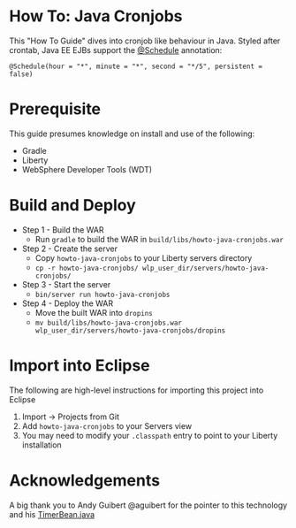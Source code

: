 # How To: Java Cronjobs

This "How To Guide" dives into cronjob like behaviour in Java. Styled after crontab, Java EE EJBs support the [@Schedule](http://docs.oracle.com/javaee/7/api/javax/ejb/Schedule.html) annotation:

`@Schedule(hour = "*", minute = "*", second = "*/5", persistent = false)`


# Prerequisite

This guide presumes knowledge on install and use of the following:
* Gradle
* Liberty
* WebSphere Developer Tools (WDT)


# Build and Deploy

* Step 1 - Build the WAR
  * Run `gradle` to build the WAR in `build/libs/howto-java-cronjobs.war`
* Step 2 - Create the server
  * Copy `howto-java-cronjobs` to your Liberty servers directory
  * `cp -r howto-java-cronjobs/ wlp_user_dir/servers/howto-java-cronjobs/`
* Step 3 - Start the server
  * `bin/server run howto-java-cronjobs`
* Step 4 - Deploy the WAR
  * Move the built WAR into `dropins`
  * `mv build/libs/howto-java-cronjobs.war wlp_user_dir/servers/howto-java-cronjobs/dropins`


# Import into Eclipse

The following are high-level instructions for importing this project into Eclipse

1. Import -> Projects from Git
2. Add `howto-java-cronjobs` to your Servers view
3. You may need to modify your `.classpath` entry to point to your Liberty installation


# Acknowledgements

A big thank you to Andy Guibert @aguibert for the pointer to this technology
and his [TimerBean.java](https://github.com/aguibert/coms319-project4/blob/master/430_EJBs/src/web/ejb/TimerBean.java)
